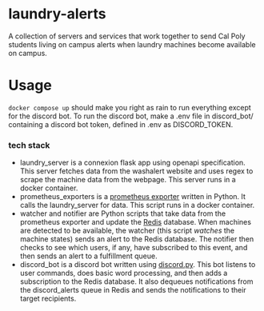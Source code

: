 # laundry-alerts
A collection of servers and services that work together to send Cal Poly
students living on campus alerts when laundry machines become available on
campus.

# Usage
`docker compose up` should make you right as rain to run everything except for
the discord bot. To run the discord bot, make a .env file in discord_bot/
containing a discord bot token, defined in .env as DISCORD_TOKEN.

### tech stack
- laundry_server is a connexion flask app using openapi specification. This server fetches data from the washalert website and uses regex to scrape the machine data from the webpage. This server runs in a docker container.
- prometheus\_exporters is a [prometheus exporter](https://prometheus.io/docs/instrumenting/exporters/) written in Python. It calls the laundry\_server for data. This script runs in a docker container.
- watcher and notifier are Python scripts that take data from the prometheus exporter and update the [Redis](https://redis.com/) database. When machines are detected to be available, the watcher (this script *watches* the machine states) sends an alert to the Redis database. The notifier then checks to see which users, if any, have subscribed to this event, and then sends an alert to a fulfillment queue.
- discord\_bot is a discord bot written using [discord.py](https://discordpy.readthedocs.io/en/stable/). This bot listens to user commands, does basic word processing, and then adds a subscription to the Redis database. It also dequeues notifications from the discord_alerts queue in Redis and sends the notifications to their target recipients.
